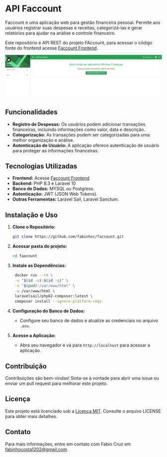 
# API Faccount

Faccount é uma aplicação web para gestão financeira pessoal. Permite aos usuários registrar suas despesas e receitas, categorizá-las e gerar relatórios para ajudar na análise e controle financeiro.

Este repositório é API REST do projeto FAccount, para acessar o código
fonte do frontend acesse [Faccount Frontend](https://github.com/fabinhoc/my-finance-web).

![Faccount Screenshot](docs/faccount-screen.png)

## Funcionalidades

- **Registro de Despesas:** Os usuários podem adicionar transações financeiras, incluindo informações como valor, data e descrição.
- **Categorização:** As transações podem ser categorizadas para uma melhor organização e análise.
- **Autenticação de Usuário:** A aplicação oferece autenticação de usuário para proteger as informações financeiras.

## Tecnologias Utilizadas

- **Frontend:** Acesse [Faccount Frontend](https://github.com/fabinhoc/my-finance-web)
- **Backend:** PHP 8.3 e Laravel 10
- **Banco de Dados:** MYSQL ou Postgress.
- **Autenticação:** JWT (JSON Web Tokens).
- **Outras Ferramentas:** Laravel Sail, Laravel Sanctum.

## Instalação e Uso

1. **Clone o Repositório:**
   ```bash
   git clone https://github.com/fabinhoc/faccount.git
   ```

1. **Acessar pasta do projeto:**
    ```bash
   cd faacount
   ```

3. **Instale as Dependências:**
   ```bash
    docker run --rm \
    -u "$(id -u):$(id -g)" \
    -v "$(pwd):/var/www/html" \
    -w /var/www/html \
    laravelsail/php82-composer:latest \
    composer install --ignore-platform-reqs
   ```

3. **Configuração do Banco de Dados:**
   - Configure seu banco de dados e atualize as credenciais no arquivo `.env`.

4. **Acesse a Aplicação:**
   - Abra seu navegador e vá para `http://localhost` para acessar a aplicação.

## Contribuição

Contribuições são bem-vindas! Sinta-se à vontade para abrir uma issue ou enviar um pull request para melhorar este projeto.

## Licença

Este projeto está licenciado sob a [Licença MIT](LICENSE). Consulte o arquivo LICENSE para obter mais detalhes.

## Contato

Para mais informações, entre em contato com Fabio Cruz em fabinhocosta1202@gmail.com.
